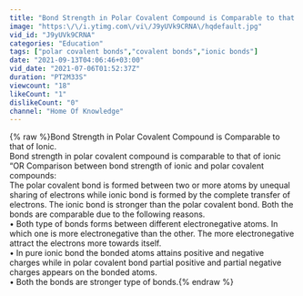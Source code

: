 ```yaml
---
title: "Bond Strength in Polar Covalent Compound is Comparable to that of Ionic"
image: "https:\/\/i.ytimg.com\/vi\/J9yUVk9CRNA\/hqdefault.jpg"
vid_id: "J9yUVk9CRNA"
categories: "Education"
tags: ["polar covalent bonds","covalent bonds","ionic bonds"]
date: "2021-09-13T04:06:46+03:00"
vid_date: "2021-07-06T01:52:37Z"
duration: "PT2M33S"
viewcount: "18"
likeCount: "1"
dislikeCount: "0"
channel: "Home Of Knowledge"
---
```

{% raw %}Bond Strength in Polar Covalent Compound is Comparable to that of Ionic.<br />Bond strength in polar covalent compound is comparable to that of ionic “OR Comparison between bond strength of ionic and polar covalent compounds:<br />The polar covalent bond is formed between two or more atoms by unequal sharing of electrons while ionic bond is formed by the complete transfer of electrons. The ionic bond is stronger than the polar covalent bond. Both the bonds are comparable due to the following reasons.<br />• Both type of bonds forms between different electronegative atoms. In which one is more electronegative than the other. The more electronegative attract the electrons more towards itself.<br />• In pure ionic bond the bonded atoms attains positive and negative charges while in polar covalent bond partial positive and partial negative charges appears on the bonded atoms.<br />• Both the bonds are stronger type of bonds.{% endraw %}
